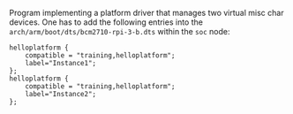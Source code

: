 Program implementing a platform driver that manages two virtual misc char devices. One has to add the following entries into the `arch/arm/boot/dts/bcm2710-rpi-3-b.dts` within the `soc` node:

```
helloplatform {
	compatible = "training,helloplatform";
	label="Instance1";
};
helloplatform {
	compatible = "training,helloplatform";
	label="Instance2";
};
```


